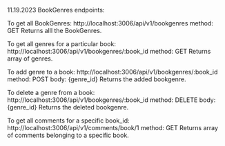 11.19.2023
BookGenres endpoints:

To get all BookGenres:
http://localhost:3006/api/v1/bookgenres
method: GET
Returns alll the BookGenres.

To get all genres for a particular book:
http://localhost:3006/api/v1/bookgenres/:book_id
method: GET
Returns array of genres.

To add genre to a book:
http://localhost:3006/api/v1/bookgenres/:book_id
method: POST
body: {genre_id}
Returns the added bookgenre.

To delete a genre from a book:
http://localhost:3006/api/v1/bookgenres/:book_id
method: DELETE
body: {genre_id}
Returns the deleted bookgenre.

To get all comments for a specific book_id:
http://localhost:3006/api/v1/comments/book/1
method: GET
Returns array of comments belonging to a specific book.